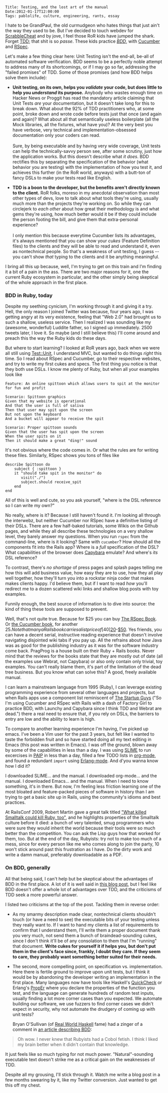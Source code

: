     Title: Testing, and the lost art of the manual
    Date:2012-01-17T12:00:00
    Tags: pablolife, culture, engineering, rants, essay

I hate to be GrandPaul, the old curmudgeon who hates things that just
ain't the way they used to be. But I've decided to touch webdev for
[ScrabbleCheat][15] and by jove, I feel those RoR kids have jumped the
shark. Forget [TDD][2]; that shit is so _passe_. These kids practice
_[BDD][1]_, with [Cucumber][3] and [RSpec][4].

Let's make a few thing clear here: Unit Testing isn't the end-all,
be-all of automated software verification. BDD seems to be a perfectly
noble attempt to address many of its shortcomings, or if I may go so
far, addressing the "failed promises" of TDD. Some of those promises
(and how BDD helps solve them include):

* **Unit testing, on its own, helps you _validate_ your code, but does
  little to help you _understand_ its purpose.** Anybody who wastes
  enough time on Hacker News or Proggit has read the mandatory article
  claiming that Unit Tests _are_ your documentation, but it doesn't take
  long for this to break down. What about the 92% of TDD practitioners
  who, at some point, broke down and wrote code before tests just that
  once (and again and again)? What about all that semantically useless
  boilerplate (all the Mock libraries, all the fixtures, what have you)?
  At the very best you have verbose, very technical and
  implementation-obsessed documentation only your coders can read.<br /><br />
  Sure, by being executable and by having very wide coverage, Unit tests
  can help the technically-savvy person see, after some scrutiny, just
  how the application works. But this doesn't describe what _it
  does_. BDD rectifies this by separating the specification of the
  behavior (what behavior you are testing) with the implementation of
  how you test it, and achieves this further (in the RoR world, anyways)
  with a butt-ton of fancy DSLs to make your tests read like English.

* **TDD is a boon to the developer, but the benefits aren't directly known to the client.**
  RoR folks, moreso in my anecdotal observation
  than most other types of devs, love to talk about what tools they're
  using, usually much more than the projects they're working on. So
  while they can circlejerk to _each other_ about how great their
  methodology is and what gems they're using, how much better would it
  be if they could include the person footing the bill, and give them
  that extra-personal experience? <br /><br />
  I only mention this because everytime Cucumber lists its advantages,
  it's always mentioned that you can show your _cukes_ (Feature
  Definition files) to the clients and they will be able to read and
  understand it, even as nontechnical people. So that's a weakness of
  unit testing, I guess -- you can't show _that_ typing to the clients
  and it be anything meaningful.

I bring all this up because, well, I'm trying to get on this train and
I'm finding it a bit of a pain in the ass. There are two major reasons
for it, one the current Ruby ecosystem in particular, and the other
simply being skeptical of the whole approach in the first place.

### BDD in Ruby, today

Despite my seething cynicism, I'm working through it and giving it a
try. Hell, the only reason I joined Twitter was because, four years
ago, I was getting angry at its very existence, feeling that "Web 2.0"
had brought us to such a shallow, useless service. Then I realized I
was sounding like my (awesome, wonderful) Luddite father, so I signed
up immediately. 2500 tweets later, I love it. So maybe (and I still
believe this) I'll come around and preach this the way the Ruby kids
do these days.

But where to start learning? I looked at RoR years ago, back when we
were all still using [Test::Unit][5], I understand MVC, but wanted to
do things _right_ this time. So I read about RSpec and Cucumber, go to
their respective websites, and try to write my first cukes and
specs. The first thing you notice is that they both use DSLs. I know
me plenty of Ruby, but when all your examples look like

    Feature: An online spittoon which allows users to spit at the monitor for fun and profit

    Scenario: Spittoon graphics
    Given that my website is operational
    And that the user is full of saliva
    Then that user may spit upon the screen
    But not upon the keyboard
    And a bucket will appear to receive the spit

    Scenario: Proper spittoon sounds
    Given that the user has spit upon the screen
    When the user spits on it
    Then it should make a great "ding!" sound

It's not obvious where the code comes in. Or what the rules are for
writing these files. Similarly, RSpec shows you tons of files like

    describe Spittoon do
        subject { :spittoon }
        it "should take spit in the monitor" do
           visit("./")
           subject.should receive_spit
        end
    end

All of this is well and cute, so you ask yourself, "where is the DSL
reference so I can write my own?"

No really, where is it? Because I still haven't found it. I'm looking
all through the interwebz, but neither Cucumber nor RSpec have a
definitive listing of their DSLs. There are a few half-baked
tutorials, some Wikis on the Github pages, and while they all describe
these technologies on a very shallow level, they barely answer my
questions. When you run `rspec` from the command-line, where is it
looking? Same with `cucumber`? How should all the components fit into
the Rails app? Where is a _full_ specification of the DSL? What
capabilities of the browser does [Capybara][18] emulate? And where's
_its_ DSL reference?

To contrast, there's _no shortage_ of press pages and splash pages
telling me how this will add business value, how easy they are to use,
how they all play well together, how they'll turn you into a rockstar
ninja coder that makes makes clients happy. I'd believe them, but if I
want to read _how_ you'll redirect me to a dozen scattered wiki links
and shallow blog posts with toy examples.

Funnily enough, the best source of information is to dive into source:
the kind of thing these tools are supposed to prevent.

Well, that's not quite true. Because for $25 you can buy [The RSpec
Book][6]. Or [the Cucumber book][7], for another $25. Note that many a
Rails book carries a list price of [$40][20]-[$50][19]. Yes friends,
you can have a decent serial, instructive reading experience that
doesn't involve navigating disjointed wiki tabs if you pay up. All the
refrains about how Java was as good for the publishing industry as it
was for the software industry come back. PragProg is a house built
on their Ruby + Rails books. Never mind that the reviews for the books
state that they are mostly out of date (all the examples use Webrat,
not Capybara) or also only contain only trivial, toy examples. You
can't really blame them, it's part of the limitation of the dead tree
business. But you know what can solve this? A good, freely available
manual.

I can learn a mainstream language from 1995 (Ruby), I can leverage
existing programming experience from several other languages and
projects, but when Rails apps use a component list reminiscent of
[The Startup Guys](http://youtu.be/LMmdl4VltD4)
("So I'm using Cucumber and RSpec with Rails with a
dash of Factory Girl to practice BDD, with Launchy and Capybara since
I think TDD and Webrat are dead.") there a real need to ensure that,
if you rely on DSLs, the barriers to entry are low and the ability to
learn is high.

To compare to another learning experience I'm having, I've picked up
emacs. I've been a Vim user for the past 3 years, but felt like I wanted
to taste the forbidden fruit and so have started doing all my text
editing in Emacs (this post was written in Emacs). I was off the ground,
blown away by some of the capabilities in less than a day. I was using
[SLIME][9] to run excercises in [PAIP][10] in less than a day, filled a
few TODO lists in [org-mode][16], and found a redundant `import` using
[Erlang-mode][17]. And d'you wanna know how I did it?

I downloaded SLIME... and the manual. I downloaded org-mode... and the
manual. I downloaded Emacs... and the manual. When I need to know
something, it's in there. But now, I'm feeling less friction learning
one of the most bloated and feature-packed pieces of software in history
than I am trying to get a basic site up in Rails, using the community's
idioms and best practices.

At RailsConf 2009, Robert Martin gave a great talk titled ["What
killed Smalltalk could kill Ruby, too"][11], and he highlights
properties of the Smalltalk culture before it died: a bunch of very
talented, smug programmers who were sure they would inherit the world
because their tools were so much better than the competition. You can
ask the Lisp guys how that worked for them, too. But at the end of the
day, Rubyists: try not to make too much of a mess, since for every
person like me who comes along to join the party, 10 won't stick
around past this frustration as I have. Do the dirty work and write a
damn manual, preferably downloadable as a PDF.

### On BDD, generally

All that being said, I can't help but be skeptical about the advantages
of BDD in the first place. A lot of it is well said in [this blog
post][12], but I feel like BDD doesn't offer a whole lot of advantages
over TDD, and the criticisms of TDD seek a more powerful answer.

I listed two criticisms at the top of the post. Tackling them in
reverse order:

* As my smarmy description made clear, nontechnical clients shouldn't
  touch (or have a need to see) the executable bits of your testing
  unless they really want to. If I want to hand my clients a list of
  requirements to confirm that I understand them, I'll write them a
  proper document thank you very much, not send them a bunch of
  braindead-sounding cukes, since I don't think it'll be of any
  consolation to them that I'm "running" that document. **Write cukes
  for yourself it if helps you, but don't put them in the client's
  face since, frankly, I doubt they care. If they seem to care, they
  probably want something better suited for their needs.**

* The second, more compelling point, on specification
  vs. implementation. Here there is fertile ground to improve upon
  unit tests, but I think it would be by abandoning the developer
  writing an implementation in the first place. Many languages now
  have tools like Haskell's [QuickCheck][13] or Erlang's [PropEr][14]
  where you declare the properties of the function you test, and the
  language can generate hundreds of random test inputs, usually
  finding a lot more corner cases than you expected. We automate
  building our software, we use fuzzers to find corner cases we didn't
  expect in security, why not automate the drudgery of coming up with
  unit tests?

  Bryan O'Sullivan (of [Real World Haskell][22] fame) had a zinger of
  a comment in [an article describing BDD][21]:

> Oh wow. I never knew that Rubyists had a Cobol fetish. I think I
> liked my brain better when it didn't contain that knowledge.

It just feels like so much typing for not much power. "Natural"-sounding
executable text doesn't strike me as a critical gain on the weaknesses of TDD.

Despite all my grousing, I'll stick through it. Watch me write a blog
post in a few months swearing by it, like my Twitter conversion. Just
wanted to get this off my chest.

   [1]: http://en.wikipedia.org/wiki/Behavior_Driven_Development
   [2]: http://en.wikipedia.org/wiki/Test-driven_development
   [3]: http://cukes.info/
   [4]: http://rspec.info/
   [5]: http://ruby-doc.org/stdlib-1.9.3/libdoc/test/unit/rdoc/Test/Unit.html
   [6]: http://pragprog.com/book/achbd/the-rspec-book
   [7]: http://pragprog.com/book/hwcuc/the-cucumber-book
   [9]: http://common-lisp.net/project/slime/
   [10]: http://norvig.com/paip.html
   [11]: http://blip.tv/railsconf/railsconf-09-robert-martin-what-killed-smalltalk-could-kill-ruby-too-2099970
   [12]: http://www.jackkinsella.ie/2011/09/26/why-bother-with-cucumber-testing.html
   [13]: http://www.haskell.org/haskellwiki/Introduction_to_QuickCheck
   [14]: https://github.com/manopapad/proper
   [15]: https://github.com/paul-meier/ScrabbleCheat/
   [16]: http://orgmode.org/
   [17]: http://www.erlang.org/doc/apps/tools/erlang_mode_chapter.html
   [18]: https://github.com/jnicklas/capybara
   [19]: http://www.manning.com/katz/
   [20]: http://www.amazon.com/dp/1934356549/ref=asc_df_19343565491864467?smid=ATVPDKIKX0DER&tag=hyprod-20&linkCode=asn&creative=395093&creativeASIN=1934356549
   [21]: http://www.randomhacks.net/articles/2009/04/30/rspec-cucumber-book-recommendation
   [22]: http://book.realworldhaskell.org/
